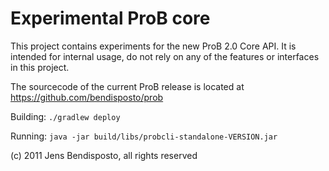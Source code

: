 # Experimental ProB core

This project contains experiments for the new ProB 2.0 Core API.
It is intended for internal usage, do not rely on any of the features or interfaces in this project. 

The sourcecode of the current ProB release is located at https://github.com/bendisposto/prob

Building:
 `./gradlew deploy`

Running:
 `java -jar build/libs/probcli-standalone-VERSION.jar`
  
(c) 2011 Jens Bendisposto, all rights reserved
